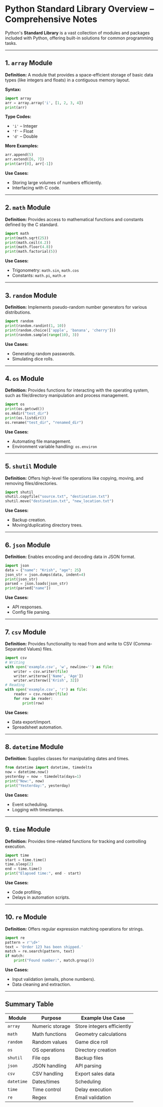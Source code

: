 # Python Standard Library Overview – Comprehensive Notes

Python's **Standard Library** is a vast collection of modules and packages included with Python, offering built-in solutions for common programming tasks.

---

## 1. **`array` Module**
**Definition:** A module that provides a space-efficient storage of basic data types (like integers and floats) in a contiguous memory layout.

**Syntax:**
```python
import array
arr = array.array('i', [1, 2, 3, 4])
print(arr)
```
**Type Codes:**
- `'i'` – Integer
- `'f'` – Float
- `'d'` – Double

**More Examples:**
```python
arr.append(5)
arr.extend([6, 7])
print(arr[0], arr[-1])
```
**Use Cases:**
- Storing large volumes of numbers efficiently.
- Interfacing with C code.

---

## 2. **`math` Module**
**Definition:** Provides access to mathematical functions and constants defined by the C standard.
```python
import math
print(math.sqrt(25))
print(math.ceil(4.2))
print(math.floor(4.8))
print(math.factorial(5))
```
**Use Cases:**
- Trigonometry: `math.sin`, `math.cos`
- Constants: `math.pi`, `math.e`

---

## 3. **`random` Module**
**Definition:** Implements pseudo-random number generators for various distributions.
```python
import random
print(random.randint(1, 10))
print(random.choice(['apple', 'banana', 'cherry']))
print(random.sample(range(10), 3))
```
**Use Cases:**
- Generating random passwords.
- Simulating dice rolls.

---

## 4. **`os` Module**
**Definition:** Provides functions for interacting with the operating system, such as file/directory manipulation and process management.
```python
import os
print(os.getcwd())
os.mkdir("test_dir")
print(os.listdir())
os.rename("test_dir", "renamed_dir")
```
**Use Cases:**
- Automating file management.
- Environment variable handling: `os.environ`

---

## 5. **`shutil` Module**
**Definition:** Offers high-level file operations like copying, moving, and removing files/directories.
```python
import shutil
shutil.copyfile("source.txt", "destination.txt")
shutil.move("destination.txt", "new_location.txt")
```
**Use Cases:**
- Backup creation.
- Moving/duplicating directory trees.

---

## 6. **`json` Module**
**Definition:** Enables encoding and decoding data in JSON format.
```python
import json
data = {"name": "Krish", "age": 25}
json_str = json.dumps(data, indent=4)
print(json_str)
parsed = json.loads(json_str)
print(parsed["name"])
```
**Use Cases:**
- API responses.
- Config file parsing.

---

## 7. **`csv` Module**
**Definition:** Provides functionality to read from and write to CSV (Comma-Separated Values) files.
```python
import csv
# Writing
with open('example.csv', 'w', newline='') as file:
    writer = csv.writer(file)
    writer.writerow(['Name', 'Age'])
    writer.writerow(['Krish', 32])
# Reading
with open('example.csv', 'r') as file:
    reader = csv.reader(file)
    for row in reader:
        print(row)
```
**Use Cases:**
- Data export/import.
- Spreadsheet automation.

---

## 8. **`datetime` Module**
**Definition:** Supplies classes for manipulating dates and times.
```python
from datetime import datetime, timedelta
now = datetime.now()
yesterday = now - timedelta(days=1)
print("Now:", now)
print("Yesterday:", yesterday)
```
**Use Cases:**
- Event scheduling.
- Logging with timestamps.

---

## 9. **`time` Module**
**Definition:** Provides time-related functions for tracking and controlling execution.
```python
import time
start = time.time()
time.sleep(2)
end = time.time()
print("Elapsed time:", end - start)
```
**Use Cases:**
- Code profiling.
- Delays in automation scripts.

---

## 10. **`re` Module**
**Definition:** Offers regular expression matching operations for strings.
```python
import re
pattern = r'\d+'
text = 'Order 123 has been shipped.'
match = re.search(pattern, text)
if match:
    print("Found number:", match.group())
```
**Use Cases:**
- Input validation (emails, phone numbers).
- Data cleaning and extraction.

---

## Summary Table
| Module     | Purpose | Example Use Case |
|------------|---------|------------------|
| `array`    | Numeric storage | Store integers efficiently |
| `math`     | Math functions | Geometry calculations |
| `random`   | Random values | Game dice roll |
| `os`       | OS operations | Directory creation |
| `shutil`   | File ops | Backup files |
| `json`     | JSON handling | API parsing |
| `csv`      | CSV handling | Export sales data |
| `datetime` | Dates/times | Scheduling |
| `time`     | Time control | Delay execution |
| `re`       | Regex | Email validation |

